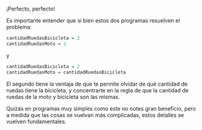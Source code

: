 ¡Perfecto, perfecto!

Es importante entender que si bien estos dos programas resuelven el problema:

```haskell
cantidadRuedasBicicleta = 2
cantidadRuedasMoto = 2
```

y

```haskell
cantidadRuedasBicicleta = 2
cantidadRuedasMoto = cantidadRuedasBicicleta
```

El segundo tiene la ventaja de que te permite olvidar de qué cantidad de ruedas tiene la bicicleta, y concentrarte en la regla de que la cantidad de ruedas de la moto y bicicleta son las mismas.

Quizás en programas muy simples como este no notes gran beneficio, pero a medida que las cosas se vuelvan más complicadas, estos detalles se vuelven fundamentales.